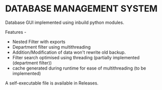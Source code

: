 # DATABASE MANAGEMENT SYSTEM
Database GUI implemented using inbuild python modules.

Features -
 - Nested Filter with exports
 - Department filter using multithreading
 - Addition/Modification of data won't rewrite old backup.
 - Filter search optimised using threading (partially implemented (department filter))
 - cache generated during runtime for ease of multithreading (to be implemented)


A self-executable file is available in Releases.
